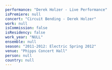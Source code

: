 ```yaml
---
performance: "Derek Holzer - Live Performance"
isPremiere: null
concert: "Circuit Bending - Derek Holzer"
work: null
isCommission: false
isResidency: false
work_year: "NULL"
ensemble: null
season: "2011-2012: Electric Spring 2012"
venue: "Phipps Concert Hall"
person: null
country: null
---
```



